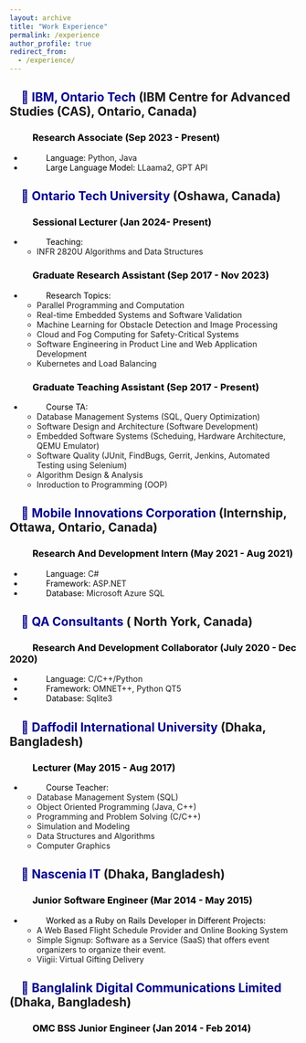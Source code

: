 ```yaml
---
layout: archive
title: "Work Experience"
permalink: /experience
author_profile: true
redirect_from: 
  - /experience/
---
```



## <span style="padding-left: 20px; color:DarkBlue">💼 IBM, Ontario Tech</span> (IBM Centre for Advanced Studies (CAS), Ontario, Canada)
### <span style="padding-left: 40px; color:black">Research Associate (Sep 2023 - Present)</span>
- <span style="color:black; padding-left: 40px;">Language:</span> Python, Java
- <span style="color:black; padding-left: 40px;">Large Language Model:</span> LLaama2, GPT API

## <span style="padding-left: 20px; color:DarkBlue">💼 Ontario Tech University</span> (Oshawa, Canada)
### <span style="padding-left:40px; color:black">Sessional Lecturer (Jan 2024- Present)</span>
- <span style="color:black; padding-left: 40px;">Teaching:</span>
    - INFR 2820U Algorithms and Data Structures 

### <span style="padding-left: 40px; color:black">Graduate Research Assistant (Sep 2017 - Nov 2023)</span>
- <span style="color:black; padding-left: 40px;">Research Topics:</span> 
    - Parallel Programming and Computation
    - Real-time Embedded Systems and Software Validation
    - Machine Learning for Obstacle Detection and Image Processing
    - Cloud and Fog Computing for Safety-Critical Systems 
    - Software Engineering in Product Line and Web Application Development
    - Kubernetes and Load Balancing


### <span style="padding-left: 40px; color:black">Graduate Teaching Assistant (Sep 2017 - Present)</span>
- <span style="color:black; padding-left: 40px;">Course TA:</span>
    - Database Management Systems (SQL, Query Optimization)
    - Software Design and Architecture (Software Development)
    - Embedded Software Systems (Scheduing, Hardware Architecture, QEMU Emulator)
    - Software Quality (JUnit, FindBugs, Gerrit, Jenkins, Automated Testing using Selenium)
    - Algorithm Design & Analysis
    - Inroduction to Programming (OOP)

## <span style="padding-left: 20px; color:DarkBlue">💼 Mobile Innovations Corporation</span> (Internship, Ottawa, Ontario, Canada)
### <span style="padding-left: 40px; color:black"> Research And Development Intern (May 2021 - Aug 2021)</span>
- <span style="color:black; padding-left: 40px;">Language:</span> C#
- <span style="color:black; padding-left: 40px;">Framework:</span> ASP.NET
- <span style="color:black; padding-left: 40px;">Database:</span> Microsoft Azure SQL

## <span style="padding-left: 20px; color:DarkBlue">💼 QA Consultants</span> ( North York, Canada)
### <span style="padding-left: 40px; color:black">Research And Development Collaborator (July 2020 - Dec 2020)</span>
- <span style="color:black; padding-left: 40px;">Language:</span> C/C++/Python
- <span style="color:black; padding-left: 40px;">Framework:</span> OMNET++, Python QT5
- <span style="color:black; padding-left: 40px;">Database:</span> Sqlite3

## <span style="padding-left: 20px; color:DarkBlue">💼 Daffodil International University</span> (Dhaka, Bangladesh)
### <span style="padding-left: 40px; color:black">Lecturer (May 2015 - Aug 2017)</span>
- <span style="color:black; padding-left: 40px;">Course Teacher:</span>
    - Database Management System (SQL)
    - Object Oriented Programming (Java, C++)
    - Programming and Problem Solving (C/C++)
    - Simulation and Modeling
    - Data Structures and Algorithms
    - Computer Graphics

## <span style="padding-left: 20px; color:DarkBlue">💼 Nascenia IT</span> (Dhaka, Bangladesh)
### <span style="padding-left: 40px; color:black">Junior Software Engineer (Mar 2014 - May 2015)</span>
- <span style="color:black; padding-left: 40px;">Worked as a Ruby on Rails Developer in Different Projects:</span>
    - A Web Based Flight Schedule Provider and Online Booking System
    - Simple Signup: Software as a Service (SaaS) that offers event organizers to organize their event. 
    - Viigii: Virtual Gifting Delivery

## <span style="padding-left: 20px; color:DarkBlue">💼 Banglalink Digital Communications Limited</span>  (Dhaka, Bangladesh)
### <span style="padding-left: 40px; color:black">OMC BSS Junior Engineer (Jan 2014 - Feb 2014)</span>
